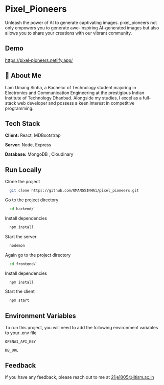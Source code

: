 # Pixel_Pioneers
Unleash the power of AI to generate captivating images. pixel_pioneers not only empowers you to generate awe-inspiring AI-generated images but also allows you to share your creations with our vibrant community.

## Demo
https://pixel-pioneers.netlify.app/



## 🚀 About Me

I am Umang Sinha, a Bachelor of Technology student majoring in Electronics and Communication Engineering at the prestigious Indian Institute of Technology Dhanbad. Alongside my studies, I excel as a full-stack web developer and possess a keen interest in competitive programming.









## Tech Stack

**Client:** React, MDBootstrap

**Server:** Node, Express

**Database:** MongoDB , Cloudinary


## Run Locally

Clone the project

```bash
  git clone https://github.com/UMANGSINHA1/pixel_pioneers.git
```

Go to the project directory

```bash
  cd backend/
```

Install dependencies

```bash
  npm install
```

Start the server

```bash
  nodemon
```
Again go to the project directory

```bash
  cd frontend/
```

Install dependencies

```bash
  npm install
```

Start the client

```bash
  npm start
```

## Environment Variables

To run this project, you will need to add the following environment variables to your .env file

`OPENAI_API_KEY`

`DB_URL`


## Feedback

If you have any feedback, please reach out to me at 21je1005@iitism.ac.in